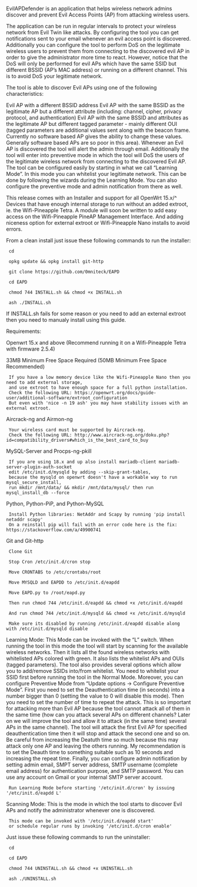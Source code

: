 EvilAPDefender is an application that helps wireless network admins discover and prevent Evil Access Points (AP) from attacking wireless users.

The application can be run in regular intervals to protect your wireless network from Evil Twin like attacks. By configuring the tool you can get notifications sent to your email whenever an evil access point is discovered. Additionally you can configure the tool to perform DoS on the legitimate wireless users to prevent them from connecting to the discovered evil AP in order to give the administrator more time to react. However, notice that the DoS will only be performed for evil APs which have the same SSID but different BSSID (AP’s MAC address) or running on a different channel. This is to avoid DoS your legitimate network.

The tool is able to discover Evil APs using one of the following characteristics:

Evil AP with a different BSSID address Evil AP with the same BSSID as the legitimate AP but a different attribute (including: channel, cipher, privacy protocol, and authentication) Evil AP with the same BSSID and attributes as the legitimate AP but different tagged parameter - mainly different OUI (tagged parameters are additional values sent along with the beacon frame. Currently no software based AP gives the ability to change these values. Generally software based APs are so poor in this area). Whenever an Evil AP is discovered the tool will alert the admin through email. Additionally the tool will enter into preventive mode in which the tool will DoS the users of the legitimate wireless network from connecting to the discovered Evil AP. The tool can be configured easily by starting in what we call “Learning Mode”. In this mode you can whitelist your legitimate network. This can be done by following the wizards during the Learning Mode. You can also configure the preventive mode and admin notification from there as well.

This release comes with an Installer and support for all OpenWrt 15.x/^ Devices that have enough internal storage to run without an added extroot, ie. the Wifi-Pineapple Tetra. A module will soon be written to add easy access on the Wifi-Pineapple PineAP Management Interface. And adding niceness option for external extroot or Wifi-Pineapple Nano installs to avoid errors.

From a clean install just issue these following commands to run the installer:

     cd

     opkg update && opkg install git-http

     git clone https://github.com/0mniteck/EAPD

     cd EAPD

     chmod 744 INSTALL.sh && chmod +x INSTALL.sh 

     ash ./INSTALL.sh

If INSTALL.sh fails for some reason or you need to add an external extroot then you need to manualy install using this guide.

Requirements:

Openwrt 15.x and above (Recommend running it on a Wifi-Pineapple Tetra with firmware 2.5.4)

33MB Minimum Free Space Required (50MB Minimum Free Space Recommended)

     If you have a low memory device like the Wifi-Pineapple Nano then you need to add external storage,
     and use extroot to have enough space for a full python installation.
     Check the following URL: https://openwrt.org/docs/guide-user/additional-software/extroot_configuration
     But even with 'nice -n 19 ash' you may have stability issues with an external extroot.

Aircrack-ng and Airmon-ng

     Your wireless card must be supported by Aircrack-ng.
     Check the following URL: http://www.aircrack-ng.org/doku.php?id=compatibility_drivers#which_is_the_best_card_to_buy

MySQL-Server and Procps-ng-pkill

     If you are using 18.x and up also install mariadb-client mariadb-server-plugin-auth-socket
     edit /etc/init.d/mysqld by adding --skip-grant-tables,
     because the mysqld on openwrt doesn't have a workable way to run mysql_secure_install,
     run mkdir /mnt/data/ && mkdir /mnt/data/mysql/ then run mysql_install_db --force

Python, Python-PiP, and Python-MySQL

     Install Python libraries: NetAddr and Scapy by running 'pip install netaddr scapy'
     On a reinstall pip will fail with an error code here is the fix: https://stackoverflow.com/a/49900741

Git and Git-http

     Clone Git

     Stop Cron /etc/init.d/cron stop

     Move CRONTABS to /etc/crontabs/root

     Move MYSQLD and EAPDD to /etc/init.d/eapdd

     Move EAPD.py to /root/eapd.py

     Then run chmod 744 /etc/init.d/eapdd && chmod +x /etc/init.d/eapdd

     And run chmod 744 /etc/init.d/mysqld && chmod +x /etc/init.d/mysqld

     Make sure its disabled by running /etc/init.d/eapdd disable along with /etc/init.d/mysqld disable

Learning Mode: This Mode can be invoked with the “L” switch. When running the tool in this mode the tool will start by scanning for the available wireless networks. Then it lists all the found wireless networks with whitelisted APs colored with green. It also lists the whitelist APs and OUIs (tagged parameters). The tool also provides several options which allow you to add/remove SSIDs into/from whitelist. You need to whitelist your SSID first before running the tool in the Normal Mode. Moreover, you can configure Preventive Mode from “Update options -> Configure Preventive Mode”. First you need to set the Deauthentication time (in seconds) into a number bigger than 0 (setting the value to 0 will disable this mode). Then you need to set the number of time to repeat the attack. This is so important for attacking more than Evil AP because the tool cannot attack all of them in the same time (how can you attack several APs on different channels? Later on we will improve the tool and allow it to attack (in the same time) several APs in the same channel). The tool will attack the first Evil AP for specified deauthentication time then it will stop and attack the second one and so on. Be careful from increasing the Deatuth time so much because this may attack only one AP and leaving the others running. My recommendation is to set the Deauth time to something suitable such as 10 seconds and increasing the repeat time. Finally, you can configure admin notification by setting admin email, SMPT server address, SMTP username (complete email address) for authentication purpose, and SMTP password. You can use any account on Gmail or your internal SMTP server account.

     Run Learning Mode before starting '/etc/init.d/cron' by issuing '/etc/init.d/eapdd L'

Scanning Mode: This is the mode in which the tool starts to discover Evil APs and notify the administrator whenever one is discovered.

     This mode can be invoked with '/etc/init.d/eapdd start'
     or schedule regular runs by invoking '/etc/init.d/cron enable'

Just issue these following commands to run the uninstaller:

     cd

     cd EAPD

     chmod 744 UNINSTALL.sh && chmod +x UNINSTALL.sh 

     ash ./UNINSTALL.sh
